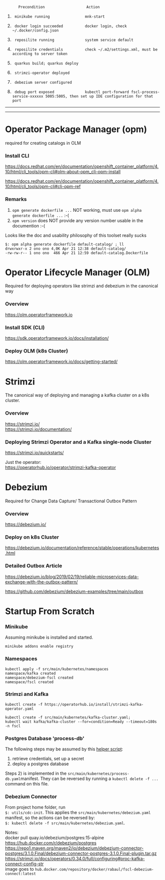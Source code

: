           Precondition                   Action

1)      minikube running                mnk-start
2)      docker login succeeded          docker login, check ~/.docker/config.json
3)      reposilite running              system service default
4)      reposilite credentials          check ~/.m2/settings.xml, must be according to server token
5)      quarkus build; quarkus deploy
6)      strimzi-operator deployed       
6)      debezium server configured
7)      debug port exposed              kubectl port-forward fscl-process-service-xxxxxx 5005:5005, then set up IDE configuration for that port
  
    
---  
---  

# Operator Package Manager (opm)

required for creating catalogs in OLM

### Install CLI

https://docs.redhat.com/en/documentation/openshift_container_platform/4.10/html/cli_tools/opm-cli#olm-about-opm_cli-opm-install

https://docs.redhat.com/en/documentation/openshift_container_platform/4.10/html/cli_tools/opm-cli#cli-opm-ref

### Remarks
1) `opm generate dockerfile ...` NOT working, must use `opm alpha generate dockerfile ...`  :-(
2) `opm version` does NOT provide any version number usable in the documention :-( 

Looks like the doc and usability philosophy of this toolset really sucks

```
$: opm alpha generate dockerfile default-catalog/ ; ll
drwxrwxr-x 2 ono ono 4,0K Apr 21 12:38 default-catalog/
-rw-rw-r-- 1 ono ono  466 Apr 21 12:59 default-catalog.Dockerfile
```

# Operator Lifecycle Manager (OLM)

Required for deploying operators like strimzi and debezium in the canonical way

### Overview
https://olm.operatorframework.io

### Install SDK (CLI) 
https://sdk.operatorframework.io/docs/installation/

### Deploy OLM (k8s Cluster) 
https://olm.operatorframework.io/docs/getting-started/



# Strimzi 

The canonical way of deploying and managing a kafka cluster on a k8s cluster.

### Overview
https://strimzi.io/  
https://strimzi.io/documentation/

### Deploying Strimzi Operator and a Kafka single-node Cluster
https://strimzi.io/quickstarts/

Just the operator:  
https://operatorhub.io/operator/strimzi-kafka-operator



# Debezium

Required for Change Data Capture/ Transactional Outbox Pattern 

### Overview
https://debezium.io/

### Deploy on k8s Cluster
https://debezium.io/documentation/reference/stable/operations/kubernetes.html


### Detailed Outbox Article 
https://debezium.io/blog/2019/02/19/reliable-microservices-data-exchange-with-the-outbox-pattern/

https://github.com/debezium/debezium-examples/tree/main/outbox


# Startup From Scratch

### Minikube

Assuming minikube is installed and started.
```
minikube addons enable registry
```  

### Namespaces

```
kubectl apply -f src/main/kubernetes/namespaces
namespace/kafka created
namespace/debezium-fscl created
namespace/fscl created
```


### Strimzi and Kafka
```
kubectl create -f https://operatorhub.io/install/strimzi-kafka-operator.yaml
```

```
kubectl create -f src/main/kubernetes/kafka-cluster.yaml;
kubectl wait kafka/kafka-cluster --for=condition=Ready --timeout=180s -n fscl
```


### Postgres Database 'process-db'

The following steps may be assumed by this [helper script](../../../utils/db-init):

1) retrieve credentials, set up a secret 
2) deploy a postgres database 

Steps 2) is implemented in the `src/main/kubernetes/process-db.yaml`manifest. They can be reversed by running  a `kubectl delete -f ...` command on this file.

### Debezium Connector

From project home folder, run  
`$: utils/cdc-init`.  This applies the `src/main/kubernetes/debezium.yaml` manifest, so the actions can be reversed by:  
`$: kubectl delete -f src/main/kubernetes/debezium.yaml`.



Notes:   
docker pull quay.io/debezium/postgres:15-alpine
https://hub.docker.com/r/debezium/postgres
https://repo1.maven.org/maven2/io/debezium/debezium-connector-postgres/3.1.0.Final/debezium-connector-postgres-3.1.0.Final-plugin.tar.gz
https://strimzi.io/docs/operators/0.34.0/full/configuring#proc-kafka-connect-config-str  
image goes to `hub.docker.com/repository/docker/rabaul/fscl-debezium-connect:latest`
